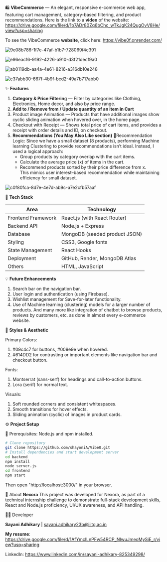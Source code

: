 🛍️ **VibeCommerce** — An elegant, responsive e-commerce web app, featuring cart management, category-based filtering, and product recommendations.
Here is the link to a **video** of the website:  https://drive.google.com/file/d/1b7ADr80Zq6bChc_wTkJgK24QugOvV8He/view?usp=sharing

To see the VibeCommerce **website**, click here:  https://vibe0f.onrender.com/

![9e08b786-1f7e-47af-b1b7-728069f4c391](https://github.com/user-attachments/assets/c91f956d-f5c8-4d23-9dda-c7cc5c745716)

![e96eac16-9192-4226-a910-d3f21decf9a0](https://github.com/user-attachments/assets/1b26090b-0e11-42ba-9c69-21b6197f794e)

![ab0119db-aa4a-4e61-8216-a316db10e248](https://github.com/user-attachments/assets/a0ea2b86-61f3-46f0-9cc1-7d143c01cccb)

![c37abb30-667f-4b9f-bcd2-49a7b717abb0](https://github.com/user-attachments/assets/4d4ded90-2b6f-4873-8948-03dea4473735)

✨ **Features**

1. **Category & Price Filterin**g — Filter by categories like Clothing, Electronics, Home decor, and also by price range.
2. **Add to / Remove from / Update quantity of an item in Cart**
3. Product image Animation — Products that have additional images show cyclic sliding animation when hovered over, in the home page.
4. Checkout with Receipt — Shows total price of cart items, and provides a receipt with order details and ID, on checkout.
5. **Recommendations (You May Also Like section)**
  🔹Recommendation Logic:  Since we have a small dataset (8 products), performing Machine learning Clustering to provide recommendations isn’t ideal. Instead, I used a logical approach:  
   - Group products by category overlap with the cart items.  
   - Calculate the average price (x) of items in the cart.  
   - Recommend products sorted by their price difference from x.  
   This mimics user interest–based recommendation while maintaining efficiency for small dataset.

![c0f80fca-8d7e-4e7d-ab9c-a7e2cfb57aaf](https://github.com/user-attachments/assets/42de9241-8723-4ec3-bd70-045ccc693572)


🚀 **Tech Stack**

| Area                   | Technology                                                      |
| ---------------------- | --------------------------------------------------------------- |
| Frontend Framework     | React.js (with React Router)                                    |
| Backend API            | Node.js + Express                                               |
| Database               | MongoDB (seeded product JSON)                                   |
| Styling                | CSS3, Google fonts                                              |
| State Management       | React Hooks                                                     |
| Deployment             | GitHub, Render, MongoDB Atlas                                   |
| Others                 | HTML, JavaScript                                                |


💡 **Future Enhancements**

1. Search bar on the navigation bar.
2. User login and authentication (using Firebase).
3. Wishlist management for Save-for-later functionality.
4. Use of Machine learning (clustering) models for a larger number of products.
And many more like integration of chatbot to browse products, reviews by customers, etc. as done in almost every e-commerce website.


🎨 **Styles & Aesthetic**

  Primary Colors:
  1. #09c4c7 for buttons, #009e9e when hovered.
  2. #614DD2 for contrasting or important elements like navigation bar and checkout button.

  Fonts:
  1. Montserrat (sans-serf) for headings and call-to-action buttons.
  2. Lora (serif) for normal text.

  Visuals:
  1. Soft rounded corners and consistent whitespaces.
  2. Smooth transitions for hover effects.
  3. Sliding animation (cyclic) of images in product cards.


⚙️ **Project Setup**

🧩 Prerequisites: Node.js and npm installed.
```bash
# Clone repository
git clone https://github.com/shayoniA/Vibe0.git
# Install dependencies and start development server
cd backend
npm install
node server.js
cd frontend
npm start
```

Then open "http://localhost:3000/" in your browser.


🏢 About **Nexora**
This project was developed for Nexora, as part of a technical internship challenge to demonstrate full-stack development skills, React and Node.js proficiency, UI/UX awareness, and API handling.

👩‍💻 Developer

**Sayani Adhikary** | sayani.adhikary23b@iiitg.ac.in

**My resume**:  https://drive.google.com/file/d/1AfYmclLnPFw54RCP_NlwuJmeoMySiE_r/view?usp=sharing

LinkedIn:  https://www.linkedin.com/in/sayani-adhikary-825349298/
